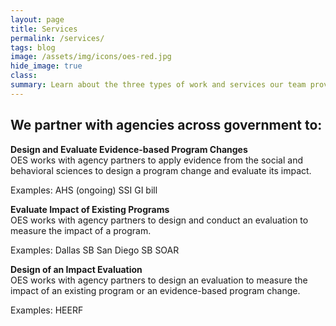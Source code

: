 ```yaml
---
layout: page
title: Services
permalink: /services/
tags: blog
image: /assets/img/icons/oes-red.jpg
hide_image: true
class:
summary: Learn about the three types of work and services our team provides.
---
```


<h2>We partner with agencies across government to:</h2>

**Design and Evaluate Evidence-based Program Changes**<br>
OES works with agency partners to apply evidence from the social and behavioral sciences to design a program change and evaluate its impact. 

Examples: 
AHS (ongoing)
SSI 
GI bill 


**Evaluate Impact of Existing Programs**<br>
OES works with agency partners to design and conduct an evaluation to measure the impact of a program.

Examples:
Dallas SB 
San Diego SB
SOAR


**Design of an Impact Evaluation**<br>
OES works with agency partners to design an evaluation to measure the impact of an existing program or an evidence-based program change.

Examples:
HEERF



